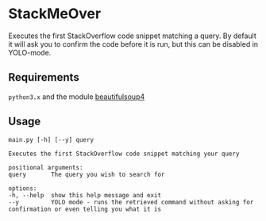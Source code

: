 # StackMeOver

Executes the first StackOverflow code snippet matching a query. By default it will ask you to confirm the code before it is run, but this can be disabled in YOLO-mode.


## Requirements
`python3.x` and the module [beautifulsoup4](https://pypi.org/project/beautifulsoup4/)


## Usage
```
main.py [-h] [--y] query

Executes the first StackOverflow code snippet matching your query

positional arguments:
query       The query you wish to search for

options:
-h, --help  show this help message and exit
--y         YOLO mode - runs the retrieved command without asking for confirmation or even telling you what it is
```

